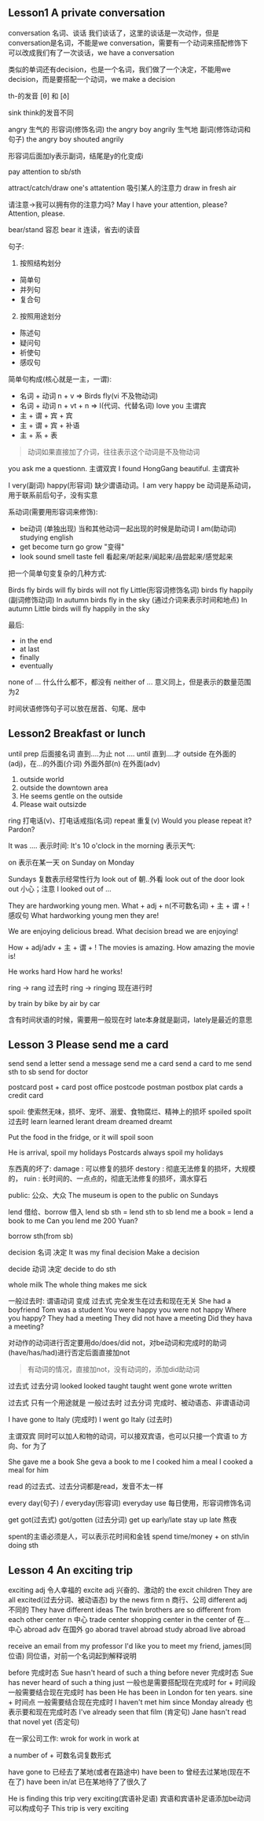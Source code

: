 ## Lesson1 A private conversation

conversation 名词、谈话
我们谈话了，这里的谈话是一次动作，但是conversation是名词，不能是we conversation，需要有一个动词来搭配修饰下
可以改成我们有了一次谈话，we have a conversation

类似的单词还有decision，也是一个名词，我们做了一个决定，不能用we decision，而是要搭配一个动词，we make a decision

th-的发音
[θ] 和 [ð]

sink think的发音不同

angry 生气的 形容词(修饰名词) the angry boy
angrily 生气地 副词(修饰动词和句子) the angry boy shouted angrily

形容词后面加ly表示副词，结尾是y的化变成i

pay attention to sb/sth

attract/catch/draw one's attatention 吸引某人的注意力
draw in fresh air 

请注意->我可以拥有你的注意力吗?
May I have your attention, please?
Attention, please.

bear/stand 容忍
bear it 连读，省去i的读音


句子:
1. 按照结构划分
  * 简单句
  * 并列句
  * 复合句

2. 按照用途划分
  * 陈述句
  * 疑问句
  * 祈使句
  * 感叹句

简单句构成(核心就是一主，一谓):
* 名词 + 动词 n + v  => Birds fly(vi 不及物动词)
* 名词 + 动词 n + vt + n => I(代词、代替名词) love you 主谓宾
* 主 + 谓 + 宾 + 宾
* 主 + 谓 + 宾 + 补语
* 主 + 系 + 表

> 动词如果直接加了介词，往往表示这个动词是不及物动词

you ask me a questionn. 主谓双宾
I found HongGang beautiful.  主谓宾补

I very(副词) happy(形容词) 缺少谓语动词。I am very happy
be 动词是系动词，用于联系前后句子，没有实意

系动词(需要用形容词来修饰):
  * be动词 (单独出现) 当和其他动词一起出现的时候是助动词 I am(助动词) studying english 
  * get become turn go grow "变得"
  * look sound smell taste fell 看起来/听起来/闻起来/品尝起来/感觉起来


把一个简单句变复杂的几种方式:

Birds fly
birds will fly
birds will not fly
Little(形容词修饰名词) birds fly happily (副词修饰动词)
In autumn birds fly in the sky (通过介词来表示时间和地点)
In autumn Little birds will fly happily in the sky


最后:
* in the end
* at last
* finally
* eventually

none of ... 什么什么都不，都没有
neither of ... 意义同上，但是表示的数量范围为2

时间状语修饰句子可以放在居首、句尾、居中

## Lesson2 Breakfast or lunch
until prep 后面接名词 直到....为止
not .... until 直到....才
outside 在外面的(adj)，在...的外面(介词)  外面外部(n) 在外面(adv)

1. outside world
2. outside the downtown area
3. He seems gentle on the outside
4. Please wait outsizde

ring 打电话(v)、打电话戒指(名词)
repeat 重复(v) Would you please repeat it?
Pardon?

It was ....
表示时间: It's 10 o'clock in the morning
表示天气:

on 表示在某一天
on Sunday
on Monday

Sundays 复数表示经常性行为
look out of 朝..外看
look out of the door
look out 小心；注意
I looked out of ...

They are hardworking young men.
What + adj + n(不可数名词) + 主 + 谓 + ! 感叹句
What hardworking young men they are!

We are enjoying delicious bread.
What decision bread we are enjoying!

How + adj/adv + 主 + 谓 + !
The movies is amazing.
How amazing the movie is!

He works hard
How hard he works!

ring -> rang 过去时
ring -> ringing 现在进行时

by train
by bike
by air 
by car

含有时间状语的时候，需要用一般现在时
late本身就是副词，lately是最近的意思

## Lesson 3 Please send me a card

send
send a letter
send a message 
send me a card
send a card to me
send sth to sb
send for doctor

postcard
post + card
post office
postcode
postman
postbox
plat cards
a credit card

spoil: 使索然无味，损坏、宠坏、溺爱、食物腐烂、精神上的损坏
spoiled spoilt 过去时
learn learned lerant
dream dreamed dreamt

Put the food in the fridge, or it will spoil soon

He is arrival, spoil my holidays
Postcards always spoil my holidays

东西真的坏了:
damage : 可以修复的损坏
destory : 彻底无法修复的损坏，大规模的，
ruin : 长时间的、一点点的，彻底无法修复的损坏，滴水穿石

public: 公众、大众
The museum is open to the public on Sundays

lend 借给、borrow 借入
lend sb sth = lend sth to sb
lend me a book = lend a book to me
Can you lend me 200 Yuan?

borrow sth(from sb)

decision 名词 决定
It was my final decision
Make a decision

decide 动词 决定
decide to do sth

whole milk
The whole thing makes me sick

一般过去时: 谓语动词 变成 过去式
完全发生在过去和现在无关
She had a boyfriend
Tom was a student
You were happy
you were not happy
Where you happy?
They had a meeting
They did not have a meeting
Did they hava a meeting?

对动作的动词进行否定要用do/does/did not，对be动词和完成时的助词(have/has/had)进行否定后面直接加not

> 有动词的情况，直接加not，没有动词的，添加did助动词

过去式 过去分词
looked  looked
taught  taught
went    gone
wrote   written

过去式 只有一个用途就是 一般过去时
过去分词 完成时、被动语态、非谓语动词

I have gone to Italy (完成时)
I went go Italy (过去时)

主谓双宾
同时可以加人和物的动词，可以接双宾语，也可以只接一个宾语
to 方向、for 为了

She gave me a book
She geva a book to me
I cooked him a meal
I cooked a meal for him

read 的过去式、过去分词都是read，发音不太一样

every day(句子) / everyday(形容词)
everyday use 每日使用，形容词修饰名词

get got(过去式) got/gotten (过去分词)
get up early/late
stay up late 熬夜

spent的主语必须是人，可以表示花时间和金钱
spend time/money + on sth/in doing sth


## Lesson 4 An exciting trip
exciting adj 令人幸福的
excite adj 兴奋的、激动的
the excit children
They are all excited(过去分词、被动语态) by the news
firm n 商行、公司
different adj 不同的
They have different ideas
The twin brothers are so different from each other
center n 中心
trade center
shopping center
in the center of 在...中心
abroad adv 在国外
go aborad
travel abroad
study abroad
live abroad

receive an email from my professor
I'd like you to meet my friend, james(同位语)
同位语，对前一个名词起到解释说明


before 完成时态
Sue hasn't heard of such a thing before
never 完成时态
Sue has never heard of such a thing
just 一般也是需要搭配现在完成时
for + 时间段 一般需要结合现在完成时
has been 
He has been in London for ten years.
sine + 时间点 一般需要结合现在完成时
I haven't met him since Monday
already 也表示要和现在完成时态
I've already seen that film (肯定句)
Jane hasn't read that novel yet (否定句)

在一家公司工作:
wrok for
work in
work at

a number of + 可数名词复数形式

have gone to  已经去了某地(或者在路途中)
have been to 曾经去过某地(现在不在了)
have been in/at 已在某地待了了很久了

He is finding this trip very exciting(宾语补足语)
宾语和宾语补足语添加be动词可以构成句子
This trip is very exciting 


